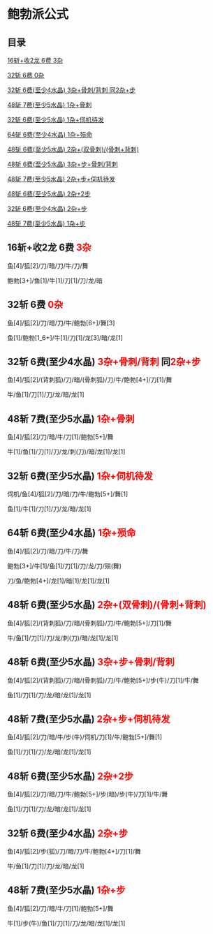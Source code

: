 # 鲍勃派公式

## 目录

[16斩+收2龙 6费 3杂](#g1)

[32斩 6费 0杂](#g2)

[32斩 6费(至少4水晶) 3杂+骨刺/背刺 同2杂+步](#g3)

[48斩 7费(至少5水晶) 1杂+骨刺](#g4)

[32斩 6费(至少5水晶) 1杂+伺机待发](#g5)

[64斩 6费(至少4水晶) 1杂+殒命](#g6)

[48斩 6费(至少5水晶) 2杂+(双骨刺)/(骨刺+背刺)](#g7)

[48斩 6费(至少5水晶) 3杂+步+骨刺/背刺](#g8)

[48斩 7费(至少5水晶) 2杂+步+伺机待发](#g9)

[48斩 6费(至少5水晶) 2杂+2步](#g10)

[32斩 6费(至少4水晶) 2杂+步](#g11)

[48斩 7费(至少5水晶) 1杂+步](#g12)

## 16斩+收2龙 6费 <font color="red" id="g1">3杂</font>

鱼[4]/狐[2]/刀/暗/刀/牛/刀/舞

鲍勃[3+]/鱼[1]/牛[1]/刀[1]/刀/龙/暗

## 32斩 6费 <font color="red" id="g2">0杂</font>

鱼[4]/狐[2]/刀/暗/刀/牛/鲍勃[6+]/舞[3]

鱼[1]/鲍勃[1_6+]/牛[1]/刀[1]/龙[3]/暗/龙[1]

## 32斩 6费(至少4水晶) <font color="red">3杂+骨刺/背刺</font> 同<font color="red"  id="g3">2杂+步</font>

鱼[4]/狐[2]/(背刺狐)/刀/暗/(骨刺狐)/刀/牛/鲍勃[4+]/刀[1]/舞

牛/鱼[1]/刀[1]/刀/龙/暗/龙[1]

## 48斩 7费(至少5水晶) <font color="red" id="g4">1杂+骨刺</font>

鱼[4]/狐[2]/刀/暗/牛/刀[1]/鲍勃[5+]/舞

牛[1]/鱼[1]/刀[1]/刀/龙/刺(刀)/暗/龙[1]/龙[1]

## 32斩 6费(至少5水晶) <font color="red" id="g5">1杂+伺机待发</font>

伺机/鱼[4]/狐[2]/刀/暗/刀/牛/鲍勃[5+]/舞[1]

鱼[1]/牛[1]/刀[1]/刀/龙/暗/龙[1]

## 64斩 6费(至少4水晶) <font color="red" id="g6">1杂+殒命</font>

鱼[4]/狐[2]/刀/暗/刀/牛/刀/舞

鲍勃[3+]/牛[1]/鱼[1]/刀[1]/刀/龙/刀/殒(舞)

刀/鱼/鲍勃[4+]/龙[1]/暗[1]/龙[1]/龙[1]

## 48斩 6费(至少5水晶) <font color="red" id="g7">2杂+(双骨刺)/(骨刺+背刺)</font>

鱼[4]/狐[2]/(背刺狐)/刀/暗/(骨刺狐)/刀/牛/鲍勃[5+]/刀[1]/舞

牛/鱼[1]/刀[1]/刀/龙/刺(刀)/暗/龙[1]/龙[1]

## 48斩 6费(至少5水晶) <font color="red" id="g8">3杂+步+骨刺/背刺</font>

鱼[4]/狐[2]/(背刺狐)/刀/暗/(骨刺狐)/刀/牛/鲍勃[5+]/步(牛)/刀[1]/牛/舞

鱼[1]/刀[1]/刀/龙/暗/龙[1]/龙[1]

## 48斩 7费(至少5水晶) <font color="red" id="g9">2杂+步+伺机待发</font>

鱼[4]/狐[2]/刀/暗/牛/步(牛)/伺机/刀[1]/牛/鲍勃[5+]/舞[1]

鱼[1]/刀[1]/刀/龙/暗/龙[1]/龙[1]

## 48斩 6费(至少5水晶) <font color="red" id="g10">2杂+2步</font>

鱼[4]/狐[2]/刀/暗/刀/牛/鲍勃[5+]/步(暗)/步(牛)/刀[1]/牛/舞

鱼[1]/刀[1]/刀/龙/暗/龙[1]/龙[1]

## 32斩 6费(至少4水晶) <font color="red" id="g11">2杂+步</font>

鱼[4]/狐[2]/步(狐)/刀/暗/刀/牛/鲍勃[4+]/刀[1]/舞

牛/鱼[1]/刀[1]/刀/龙/暗/龙[1]

## 48斩 7费(至少5水晶) <font color="red" id="g12">1杂+步</font>

鱼[4]/狐[2]/刀/暗/牛/刀[1]/鲍勃[5+]/舞

牛[1]/步(牛)/鱼[1]/刀[1]/刀/龙/暗/龙[1]/龙[1]

<script>
    document.addEventListener("DOMContentLoaded", function() {
        Array.from(document.querySelectorAll("a"))
            .forEach(a => {
                if (a.innerText.indexOf("32斩杀") !== -1) {
                    a.style.backgroundColor = "gold"
                }
            })
    })
</script>
